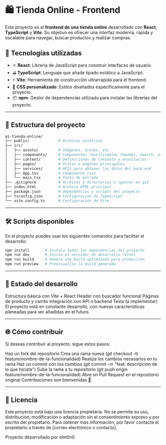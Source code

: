 # 🛍️ Tienda Online - Frontend

Este proyecto es el **frontend de una tienda online** desarrollado con **React**, **TypeScript** y **Vite**. Su objetivo es ofrecer una interfaz moderna, rápida y escalable para navegar, buscar productos y realizar compras.

## 🚀 Tecnologías utilizadas

- ⚛️ **React**: Librería de JavaScript para construir interfaces de usuario.
- ⛳ **TypeScript**: Lenguaje que añade tipado estático a JavaScript.
- ⚡ **Vite**: Herramienta de construcción ultrarrápida para el frontend.
- 🎨 **CSS personalizado**: Estilos diseñados específicamente para el proyecto.
- 📦 **npm**: Gestor de dependencias utilizado para instalar las librerías del proyecto.

---

## 📁 Estructura del proyecto

```bash
mi-tienda-online/
├── public/             # Archivos estáticos
├── src/
│   ├── assets/         # Imágenes, íconos, etc.
│   ├── components/     # Componentes reutilizables (Header, Search, etc.)
│   ├── context/        # Definiciones de contexto y envoltorios
│   ├── pages/          # Vistas o páginas principales
│   ├── services/       # APIs para obtener los datos del back-end
│   ├── App.tsx         # Componente raíz
│   └── main.tsx        # Punto de entrada
├── .gitignore          # Archivos y directorios a ignorar en git
├── index.html          # Archivo HTML principal
├── package.json        # Dependencias y scripts del proyecto
├── tsconfig.json       # Configuración de TypeScript
└── vite.config.ts      # Configuración de Vite
```

---

## 🛠️ Scripts disponibles
En el proyecto puedes usar los siguientes comandos para facilitar el desarrollo:

```bash
npm install       # Instala todas las dependencias del proyecto
npm run dev       # Inicia el servidor de desarrollo (Vite)
npm run build     # Genera una build optimizada para producción
npm run preview   # Previsualiza la build generada
```

---

## 🧱 Estado del desarrollo
 Estructura básica con Vite + React
 Header con buscador funcional
 Páginas de producto y carrito
 Integración con API o backend
 Tests (a implementar)
El proyecto está en constante desarrollo, con nuevas características planeadas para ser añadidas en el futuro.


---

## 🌐 Cómo contribuir
Si deseas contribuir al proyecto, sigue estos pasos:

Haz un fork del repositorio
Crea una rama nueva (git checkout -b feature/nombre-de-la-funcionalidad)
Realiza los cambios necesarios en tu rama
Haz un commit con tus cambios (git commit -m "feat: descripción de lo que hiciste")
Sube la rama a tu repositorio (git push origin feature/nombre-de-la-funcionalidad)
Abre un Pull Request en el repositorio original
Contribuciones son bienvenidas 🚀


---

## 📄 Licencia
Este proyecto está bajo una licencia propietaria. No se permite su uso, distribución, modificación o adaptación sin el consentimiento expreso y por escrito del propietario. Para obtener más información, por favor contacta al propietario a través de [correo electrónico o contacto].


Proyecto desarrollado por elm0n0